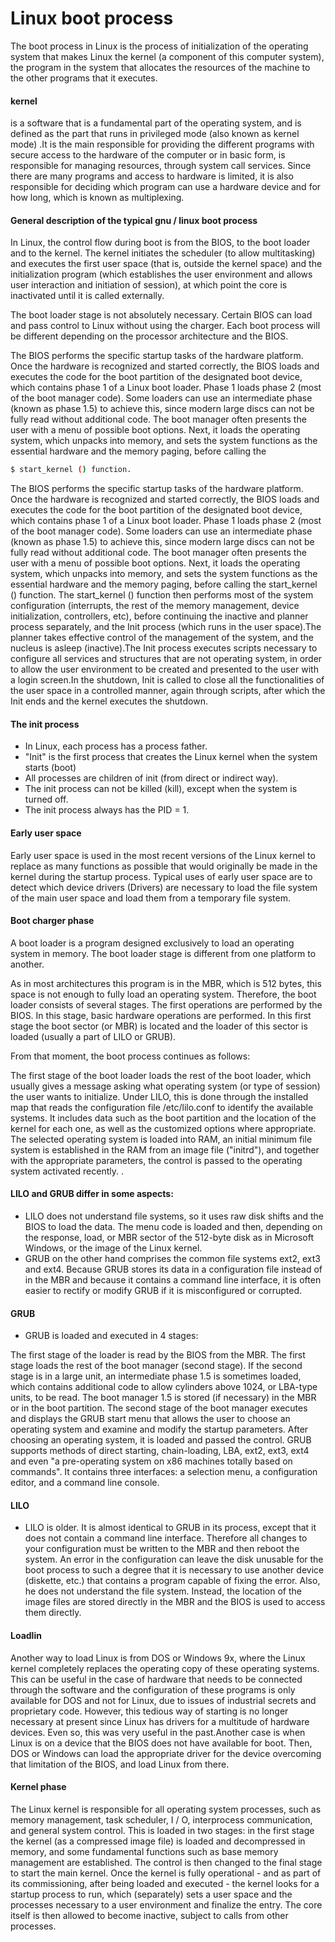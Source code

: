 # Linux boot process
The boot process in Linux is the process of initialization of the operating system that makes Linux the kernel (a component of this computer system), the program in the system that allocates the resources of the machine to the other programs that it executes.

#### kernel
is a software that is a fundamental part of the operating system, and is defined as the part that runs in privileged mode (also known as kernel mode) .It is the main responsible for providing the different programs with secure access to the hardware of the computer or in basic form, is responsible for managing resources, through system call services. Since there are many programs and access to hardware is limited, it is also responsible for deciding which program can use a hardware device and for how long, which is known as multiplexing.


#### General description of the typical gnu / linux boot process
In Linux, the control flow during boot is from the BIOS, to the boot loader and to the kernel. The kernel initiates the scheduler (to allow multitasking) and executes the first user space (that is, outside the kernel space) and the initialization program (which establishes the user environment and allows user interaction and initiation of session), at which point the core is inactivated until it is called externally.

The boot loader stage is not absolutely necessary. Certain BIOS can load and pass control to Linux without using the charger. Each boot process will be different depending on the processor architecture and the BIOS.

The BIOS performs the specific startup tasks of the hardware platform.
Once the hardware is recognized and started correctly, the BIOS loads and executes the code for the boot partition of the designated boot device, which contains phase 1 of a Linux boot loader. Phase 1 loads phase 2 (most of the boot manager code). Some loaders can use an intermediate phase (known as phase 1.5) to achieve this, since modern large discs can not be fully read without additional code.
The boot manager often presents the user with a menu of possible boot options. Next, it loads the operating system, which unpacks into memory, and sets the system functions as the essential hardware and the memory paging, before calling the 
````bash
$ start_kernel () function.
````
The BIOS performs the specific startup tasks of the hardware platform. Once the hardware is recognized and started correctly, the BIOS loads and executes the code for the boot partition of the designated boot device, which contains phase 1 of a Linux boot loader. Phase 1 loads phase 2 (most of the boot manager code). Some loaders can use an intermediate phase (known as phase 1.5) to achieve this, since modern large discs can not be fully read without additional code. The boot manager often presents the user with a menu of possible boot options. Next, it loads the operating system, which unpacks into memory, and sets the system functions as the essential hardware and the memory paging, before calling the start_kernel () function. The start_kernel () function then performs most of the system configuration (interrupts, the rest of the memory management, device initialization, controllers, etc), before continuing the inactive and planner process separately, and the Init process (which runs in the user space).The planner takes effective control of the management of the system, and the nucleus is asleep (inactive).The Init process executes scripts necessary to configure all services and structures that are not operating system, in order to allow the user environment to be created and presented to the user with a login screen.In the shutdown, Init is called to close all the functionalities of the user space in a controlled manner, again through scripts, after which the Init ends and the kernel executes the shutdown.

#### The init process
* In Linux, each process has a process
father.
* "Init" is the first process that creates the
Linux kernel when the system starts (boot)
* All processes are children of init (from
direct or indirect way).
* The init process can not be killed (kill),
except when the system is turned off.
* The init process always has the PID = 1.

#### Early user space
Early user space is used in the most recent versions of the Linux kernel to replace as many functions as possible that would originally be made in the kernel during the startup process. Typical uses of early user space are to detect which device drivers (Drivers) are necessary to load the file system of the main user space and load them from a temporary file system.

#### Boot charger phase
A boot loader is a program designed exclusively to load an operating system in memory. The boot loader stage is different from one platform to another.

As in most architectures this program is in the MBR, which is 512 bytes, this space is not enough to fully load an operating system. Therefore, the boot loader consists of several stages. The first operations are performed by the BIOS. In this stage, basic hardware operations are performed. In this first stage the boot sector (or MBR) is located and the loader of this sector is loaded (usually a part of LILO or GRUB).

From that moment, the boot process continues as follows:

The first stage of the boot loader loads the rest of the boot loader, which usually gives a message asking what operating system (or type of session) the user wants to initialize. Under LILO, this is done through the installed map that reads the configuration file /etc/lilo.conf to identify the available systems. It includes data such as the boot partition and the location of the kernel for each one, as well as the customized options where appropriate. The selected operating system is loaded into RAM, an initial minimum file system is established in the RAM from an image file ("initrd"), and together with the appropriate parameters, the control is passed to the operating system activated recently. .

#### LILO and GRUB differ in some aspects:

* LILO does not understand file systems, so it uses raw disk shifts and the BIOS to load the data. The menu code is loaded and then, depending on the response, load, or MBR sector of the 512-byte disk as in Microsoft Windows, or the image of the Linux kernel.
* GRUB on the other hand comprises the common file systems ext2, ext3 and ext4. Because GRUB stores its data in a configuration file instead of in the MBR and because it contains a command line interface, it is often easier to rectify or modify GRUB if it is misconfigured or corrupted.

#### GRUB

* GRUB is loaded and executed in 4 stages:

The first stage of the loader is read by the BIOS from the MBR.
The first stage loads the rest of the boot manager (second stage). If the second stage is in a large unit, an intermediate phase 1.5 is sometimes loaded, which contains additional code to allow cylinders above 1024, or LBA-type units, to be read. The boot manager 1.5 is stored (if necessary) in the MBR or in the boot partition.
The second stage of the boot manager executes and displays the GRUB start menu that allows the user to choose an operating system and examine and modify the startup parameters.
After choosing an operating system, it is loaded and passed the control.
GRUB supports methods of direct starting, chain-loading, LBA, ext2, ext3, ext4 and even "a pre-operating system on x86 machines totally based on commands". It contains three interfaces: a selection menu, a configuration editor, and a command line console.

#### LILO

* LILO is older. It is almost identical to GRUB in its process, except that it does not contain a command line interface. Therefore all changes to your configuration must be written to the MBR and then reboot the system. An error in the configuration can leave the disk unusable for the boot process to such a degree that it is necessary to use another device (diskette, etc.) that contains a program capable of fixing the error. Also, he does not understand the file system. Instead, the location of the image files are stored directly in the MBR and the BIOS is used to access them directly.

#### Loadlin
Another way to load Linux is from DOS or Windows 9x, where the Linux kernel completely replaces the operating copy of these operating systems. This can be useful in the case of hardware that needs to be connected through the software and the configuration of these programs is only available for DOS and not for Linux, due to issues of industrial secrets and proprietary code. However, this tedious way of starting is no longer necessary at present since Linux has drivers for a multitude of hardware devices. Even so, this was very useful in the past.Another case is when Linux is on a device that the BIOS does not have available for boot. Then, DOS or Windows can load the appropriate driver for the device overcoming that limitation of the BIOS, and load Linux from there.

#### Kernel phase
The Linux kernel is responsible for all operating system processes, such as memory management, task scheduler, I / O, interprocess communication, and general system control. This is loaded in two stages: in the first stage the kernel (as a compressed image file) is loaded and decompressed in memory, and some fundamental functions such as base memory management are established. The control is then changed to the final stage to start the main kernel. Once the kernel is fully operational - and as part of its commissioning, after being loaded and executed - the kernel looks for a startup process to run, which (separately) sets a user space and the processes necessary to a user environment and finalize the entry. The core itself is then allowed to become inactive, subject to calls from other processes.
